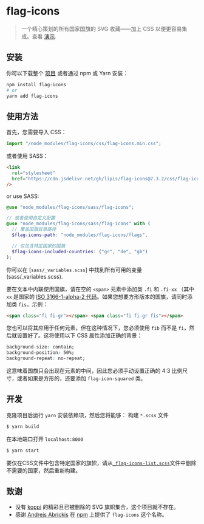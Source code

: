 # flag-icons

> 一个精心策划的所有国家国旗的 SVG 收藏——加上 CSS 以便更容易集成。查看 [演示](https://flagicons.lipis.dev).

## 安装

你可以下载整个 [项目](https://github.com/lipis/flag-icons/archive/main.zip) 或者通过 npm 或 Yarn 安装：

```bash
npm install flag-icons
# or
yarn add flag-icons
```

## 使用方法

首先，您需要导入 CSS：

```js
import "/node_modules/flag-icons/css/flag-icons.min.css";
```

或者使用 SASS：

```html
<link
  rel="stylesheet"
  href="https://cdn.jsdelivr.net/gh/lipis/flag-icons@7.3.2/css/flag-icons.min.css"
/>
```

or use SASS:

```scss
@use "node_modules/flag-icons/sass/flag-icons";

// 或者使用自定义配置
@use "node_modules/flag-icons/sass/flag-icons" with (
  // 覆盖国旗目录路径
  $flag-icons-path: "node_modules/flag-icons/flags",

  // 仅包含特定国家的国旗
  $flag-icons-included-countries: ("gr", "de", "gb")
);
```

你可以在 [`sass/_variables.scss`] 中找到所有可用的变量(sass/_variables.scss).

要在文本中内联使用国旗，请在空的 `<span>` 元素中添加类 `.fi` 和 `.fi-xx` （其中 `xx` 是国家的 [ISO 3166-1-alpha-2 代码](https://www.iso.org/obp/ui/#search/code/)。如果您想要方形版本的国旗，请同时添加类 `fis`。示例：

```html
<span class="fi fi-gr"></span> <span class="fi fi-gr fis"></span>
```

您也可以将其应用于任何元素，但在这种情况下，您必须使用 `fib` 而不是 `fi`，然后就设置好了。这将使用以下 CSS 属性添加正确的背景：


```css
background-size: contain;
background-position: 50%;
background-repeat: no-repeat;
```
这意味着国旗只会出现在元素的中间，因此您必须手动设置正确的 4:3 比例尺寸，或者如果是方形的，还要添加 `flag-icon-squared` 类。

## 开发

克隆项目后运行 `yarn` 安装依赖项，然后您将能够：
构建 `*.scss` 文件

```bash
$ yarn build
```

在本地端口打开 `localhost:8000`

```bash
$ yarn start
```

要仅在CSS文件中包含特定国家的旗帜，请从[`_flag-icons-list.scss`](sass/_flag-icons-list.scss)文件中删除不需要的国家，然后重新构建。

## 致谢

- 没有 [koppi](https://github.com/koppi) 的精彩且已被删除的 SVG 旗帜集合，这个项目就不存在。
- 感谢 [Andrejs Abrickis](https://twitter.com/andrejsabrickis) 在 [npm](https://www.npmjs.com/package/flag-icons) 上提供了 `flag-icons` 这个名称。

